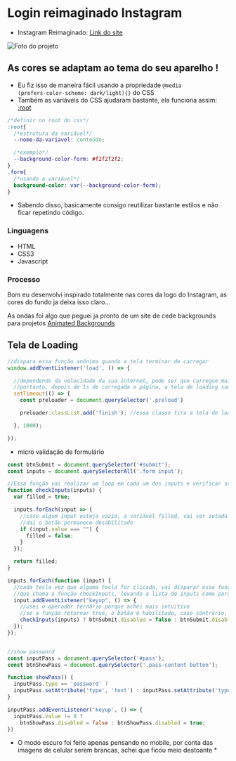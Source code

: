 # Login reimaginado Instagram

- Instagram Reimaginado: <a href="https://instagram-reimagined.vercel.app/">Link do site</a>

![Foto do projeto](![image](https://user-images.githubusercontent.com/83089622/193102203-0e690367-ae9c-4e7a-b97f-9ac9f2a95e0b.png))
## As cores se adaptam ao tema do seu aparelho !
  
- Eu fiz isso de maneira fácil usando a propriedade <code>@media (prefers-color-scheme: dark/light){}</code> do CSS
- Também as variáveis do CSS ajudaram bastante, ela funciona assim:
<a href="https://developer.mozilla.org/pt-BR/docs/Web/CSS/:root">:root</a>

```css
/*definir no root do css*/
:root{
  /*estrutura da variável*/
  --nome-da-variavel: conteúdo;

  /*exemplo*/
  --background-color-form: #f2f2f2f2;
}
.form{
  /*usando a variável*/
  background-color: var(--background-color-form);
}
```
- Sabendo disso, basicamente consigo reutilizar bastante estilos e não ficar repetindo código.

### Linguagens
- HTML
- CSS3
- Javascript
### Processo
 <p>Bom eu desenvolvi inspirado totalmente nas cores da logo do Instagram, as cores do fundo ja deixa isso claro... </p>

 <p>As ondas foi algo que peguei ja pronto de um site de cede backgrounds para projetos <a href="https://animatedbackgrounds.me/">Animated Backgrounds</a></p>

## Tela de Loading

```js
//dispara essa função anônima quando a tela terminar de carregar
window.addEventListener('load', () => {

  //dependendo da velocidade da sua internet, pode ser que carregue muito rápido, daí a tela só pisca a animação de loading
  //portanto, depois de 1s de carregada a página, a tela de loading sumirá
  setTimeout(() => {
    const preloader = document.querySelector('.preload')

    preloader.classList.add('finish'); //essa classe tira a tela de loading 

  }, 1000);

});
```
- micro validação de formulário

```js
const btnSubmit = document.querySelector('#submit');
const inputs = document.querySelectorAll('.form input');

//Essa função vai realizar um loop em cada um dos inputs e verificar se o valor está preenchido
function checkInputs(inputs) {
  var filled = true;

  inputs.forEach(input => {
    //caso algum input esteja vazio, a variável filled, vai ser setada para false e retornada como false
    //daí o botão permanece desabilitado
    if (input.value === "") {
      filled = false;
    }
  });

  return filled;
}

inputs.forEach(function (input) {
  //cada tecla vez que alguma tecla for clicada, vai disparar essa função
  //que chama a função checkInputs, levando a lista de inputs como parâmetro, e verificando se ele é vazio
  input.addEventListener("keyup", () => {
    //usei o operador ternário porque achei mais intuitivo 
    //se a função retornar true, o botão é habilitado, caso contrário, não
    checkInputs(inputs) ? btnSubmit.disabled = false : btnSubmit.disabled = true;
  });
});


//show password
const inputPass = document.querySelector('#pass');
const btnShowPass = document.querySelector('.pass-content button');

function showPass() {
  inputPass.type == 'password' ? 
  inputPass.setAttribute('type', 'text') : inputPass.setAttribute('type', 'password');
}

inputPass.addEventListener('keyup', () => {
  inputPass.value != 0 ?
    btnShowPass.disabled = false : btnShowPass.disabled = true;
})
```
 * O modo escuro foi feito apenas pensando no mobile, por conta das imagens de celular serem brancas, achei que ficou meio destoante *
